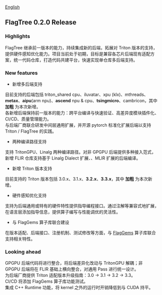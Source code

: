 [English](./release_notes_v0.2.0.md)

## FlagTree 0.2.0 Release

### Highlights

FlagTree 继承前一版本的能力，持续集成新的后端，拓展对 Triton 版本的支持，提供硬件感知优化能力。项目当前处于初期，目标是兼容各芯片后端现有适配方案，统一代码仓库，打造代码共建平台，快速实现单仓库多后端支持。

### New features

* 新增多后端支持

目前支持的后端包括 triton_shared cpu、iluvatar、xpu (klx)、mthreads、__metax__、__aipu__(arm npu)、__ascend__ npu & cpu、__tsingmicro__、cambricon，其中 __加粗__ 为本次新增。 <br>
各新增后端保持前一版本的能力：跨平台编译与快速验证、高差异度模块插件化、CI/CD、质量管理能力。 <br>
与后端厂商联合研发中间层通用扩展，并开源 pytorch 标准化扩展后端以支持 Triton / FlagTree 的实践。 <br>

* 两种编译路径支持

支持 TritonGPU、Linalg 两种编译路径。对非 GPGPU 后端提供多种接入范式，新增 FLIR 仓库支持基于 Linalg Dialect 扩展、、MLIR 扩展的后端编译。

* 新增 Triton 版本支持

目前支持的 Triton 版本包括 3.0.x、3.1.x、__3.2.x__、__3.3.x__，其中 __加粗__ 为本次新增。

* 硬件感知优化支持

支持为后端通用或特有的硬件特性提供指导编程接口。通过注解等兼容式地扩展，在语言层添加指导信息，提供算子编写与性能调优的灵活性。

* 与 FlagGems 算子库联合建设

在版本适配、后端接口、注册机制、测试修改等方面，与 [FlagGems](https://github.com/FlagOpen/FlagGems) 算子库联合支持相关特性。

### Looking ahead

GPGPU 后端代码将进行整合，将后端差异化改动与 TritonGPU 解耦；非 GPGPU 后端将在 FLIR 基础上横向整合，对通用 Pass 进行统一设计。 <br>
为后端厂商提供 Triton 适配版本升级指南：3.0 -> 3.1 -> 3.2 -> 3.3。 <br>
CI/CD 将添加 FlagGems 算子库功能测试。 <br>
集成 C++ Runtime 功能，将 kernel 之外的运行时开销降低到与 CUDA 持平。 <br>
